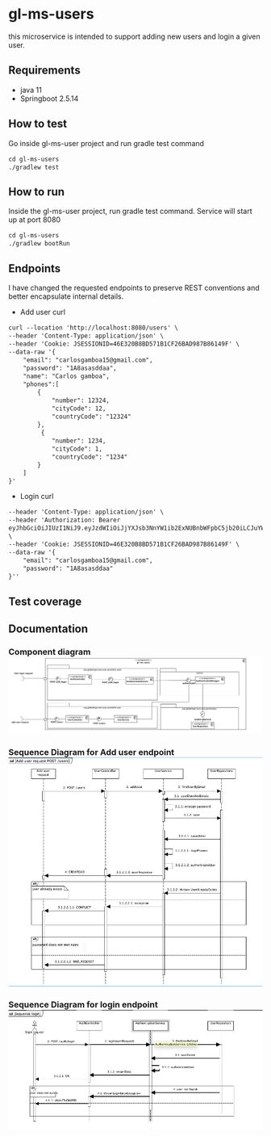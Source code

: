 # gl-ms-users
this microservice is intended to support  adding new users and login a given user.

## Requirements
- java 11
- Springboot 2.5.14

## How to test
Go inside gl-ms-user project and run gradle test command
```
cd gl-ms-users
./gradlew test
```

## How to run
Inside the  gl-ms-user project, run gradle test command. Service will start up at port 8080
```
cd gl-ms-users
./gradlew bootRun
```
## Endpoints
I have changed the requested endpoints to preserve REST conventions and better encapsulate internal details.
- Add user curl
````
curl --location 'http://localhost:8080/users' \
--header 'Content-Type: application/json' \
--header 'Cookie: JSESSIONID=46E320B8BD571B1CF26BAD987B86149F' \
--data-raw '{
    "email": "carlosgamboa15@gmail.com",
    "password": "1A8asasddaa",
    "name": "Carlos gamboa",
    "phones":[
        { 
            "number": 12324,
            "cityCode": 12,
            "countryCode": "12324"
        },
         { 
            "number": 1234,
            "cityCode": 1,
            "countryCode": "1234"
        }
    ]
}'
````
- Login curl
```curl --location 'http://localhost:8080/auth/login' \
--header 'Content-Type: application/json' \
--header 'Authorization: Bearer eyJhbGciOiJIUzI1NiJ9.eyJzdWIiOiJjYXJsb3NnYW1ib2ExNUBnbWFpbC5jb20iLCJuYW1lIjoiQ2FybG9zIGdhbWJvYSIsImV4cCI6MTczNjc3MTY1OH0.13fczqvJiliueCtQL3Bw8VsK_3n04TgkOsu7MOvVhbY' \
--header 'Cookie: JSESSIONID=46E320B8BD571B1CF26BAD987B86149F' \
--data-raw '{
    "email": "carlosgamboa15@gmail.com",
    "password": "1A8asasddaa"
}''
```
## Test coverage

## Documentation
### Component diagram![component_diagram.png](src/main/resources/documentation/component_diagram.png)
### Sequence Diagram for Add user endpoint![sequence_diagram_addUser.png](src/main/resources/documentation/sequence_diagram_addUser.png)
### Sequence Diagram for login endpoint![sequence_diagram_login.png](src/main/resources/documentation/sequence_diagram_login.png)